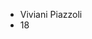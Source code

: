 -  Viviani Piazzoli
-  18

<!---
VivianiPiazzoli/VivianiPiazzoli is a ✨ special ✨ repository because its `README.md` (this file) appears on your GitHub profile.
You can click the Preview link to take a look at your changes.
--->
